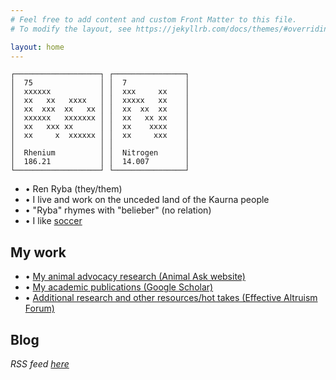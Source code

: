 ```yaml
---
# Feel free to add content and custom Front Matter to this file.
# To modify the layout, see https://jekyllrb.com/docs/themes/#overriding-theme-defaults

layout: home
---
```

~~~
┌───────────────────┐ ┌────────────────┐
│  75               │ │  7             │
│  xxxxxx           │ │  xxx     xx    │
│  xx   xx   xxxx   │ │  xxxxx   xx    │
│  xx  xxx  xx   xx │ │  xx  xx  xx    │
│  xxxxxx   xxxxxxx │ │  xx   xx xx    │
│  xx   xxx xx      │ │  xx    xxxx    │
│  xx     x  xxxxxx │ │  xx     xxx    │
│                   │ │                │
│  Rhenium          │ │  Nitrogen      │
│  186.21           │ │  14.007        │
└───────────────────┘ └────────────────┘
~~~

* • Ren Ryba (they/them)
* • I live and work on the unceded land of the Kaurna people
* • "Ryba" rhymes with "belieber" (no relation)
* • I like [soccer](soccer.html)

## My work
* • [My animal advocacy research (Animal Ask website)](https://www.animalask.org/research)
* • [My academic publications (Google Scholar)](https://www.scholar.google.com/citations?hl=en&user=hCCZcZYAAAAJ&view_op=list_works&sortby=pubdate)
* • [Additional research and other resources/hot takes (Effective Altruism Forum)](https://forum.effectivealtruism.org/users/ren-ryba)

## Blog
*RSS feed [here](ryba.ren/feed.xml)*
